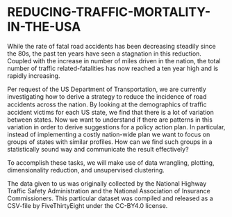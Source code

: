 # REDUCING-TRAFFIC-MORTALITY-IN-THE-USA


While the rate of fatal road accidents has been decreasing steadily since the 80s, the past ten years have seen a stagnation in this reduction. Coupled with the increase in number of miles driven in the nation, the total number of traffic related-fatalities has now reached a ten year high and is rapidly increasing.

Per request of the US Department of Transportation, we are currently investigating how to derive a strategy to reduce the incidence of road accidents across the nation. By looking at the demographics of traﬃc accident victims for each US state, we find that there is a lot of variation between states. Now we want to understand if there are patterns in this variation in order to derive suggestions for a policy action plan. In particular, instead of implementing a costly nation-wide plan we want to focus on groups of states with similar profiles. How can we find such groups in a statistically sound way and communicate the result effectively?

To accomplish these tasks, we will make use of data wrangling, plotting, dimensionality reduction, and unsupervised clustering.

The data given to us was originally collected by the National Highway Traffic Safety Administration and the National Association of Insurance Commissioners. This particular dataset was compiled and released as a CSV-file by FiveThirtyEight under the CC-BY4.0 license.

